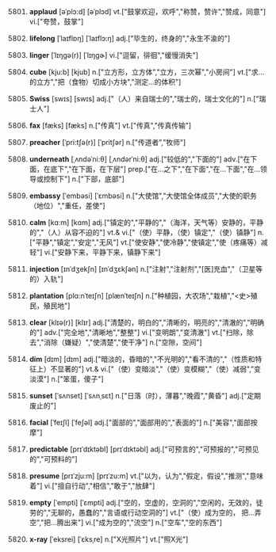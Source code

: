 5801. **applaud**
[əˈplɔ:d]  [əˈplɔd]
vt.["鼓掌欢迎，欢呼","称赞，赞许","赞成，同意"]  vi.["夸赞，鼓掌"]  

5802. **lifelong**
[ˈlaɪflɒŋ]  [ˈlaɪflɔ:ŋ]
adj.["毕生的，终身的","永生不渝的"]  

5803. **linger**
[ˈlɪŋgə(r)]  [ˈlɪŋɡɚ]
vi.["逗留，徘徊","缓慢消失"]  

5804. **cube**
[kju:b]  [kjub]
n.["立方形，立方体","立方，三次幂","小房间"]  vt.["求…的立方","把（食物）切成小方块","测定…的体积"]  

5805. **Swiss**
[swɪs]  [swɪs]
adj.["（人）来自瑞士的","瑞士的，瑞士文化的"]  n.["瑞士人"]  

5806. **fax**
[fæks]  [fæks]
n.["传真"]  vt.["传真","传真传输"]  

5807. **preacher**
[ˈpri:tʃə(r)]  [ˈpritʃər]
n.["传道者","牧师"]  

5808. **underneath**
[ˌʌndəˈni:θ]  [ˌʌndərˈni:θ]
adj.["较低的","下面的"]  adv.["在下面，在底下","在下面，在下层"]  prep.["在…之下","在下面","在…下面","在…领导或控制下"]  n.["下部，底部"]  

5809. **embassy**
[ˈembəsi]  [ˈɛmbəsi]
n.["大使馆","大使馆全体成员","大使的职务（地位）","重任，差使"]  

5810. **calm**
[kɑ:m]  [kɑm]
adj.["镇定的","平静的","（海洋，天气等）安静的，平静的","（人）从容不迫的"]  vt.& vi.["（使）平静，（使）镇定","（使）镇静"]  n.["平静","镇定","安定","无风"]  vt.["使安静","使冷静","使镇定","使（疼痛等）减轻"]  vi.["安静下来，平静下来，镇静下来"]  

5811. **injection**
[ɪnˈdʒekʃn]  [ɪnˈdʒɛkʃən]
n.["注射","注射剂","[医]充血","（卫星等的）入轨"]  

5812. **plantation**
[plɑ:nˈteɪʃn]  [plænˈteɪʃn]
n.["种植园，大农场","栽植","<史>殖民，殖民地"]  

5813. **clear**
[klɪə(r)]  [klɪr]
adj.["清楚的，明白的","清晰的，明亮的","清澈的","明确的"]  adv.["完全地","清晰地","整整"]  vi.["变明朗","变清澈"]  vt.["扫除，除去","消除（嫌疑）","使清楚","使干净"]  n.["空隙，空间"]  

5814. **dim**
[dɪm]  [dɪm]
adj.["暗淡的，昏暗的","不光明的","看不清的","（性质和特征上）不显著的"]  vt.& vi.["（使）变暗淡","（使）变模糊","（使）减弱","变淡漠"]  n.["笨蛋，傻子"]  

5815. **sunset**
[ˈsʌnset]  [ˈsʌnˌsɛt]
n.["日落（时），薄暮","晚霞","黄昏"]  adj.["定期废止的"]  

5816. **facial**
[ˈfeɪʃl]  [ˈfeʃəl]
adj.["面部的","面部用的","表面的"]  n.["美容","面部按摩"]  

5817. **predictable**
[prɪˈdɪktəbl]  [prɪˈdɪktəbl]
adj.["可预言的","可预报的","可预见的","可预料的"]  

5818. **presume**
[prɪˈzju:m]  [prɪˈzu:m]
vt.["以为，认为","假定，假设","推测","意味着"]  vi.["擅自行动","相信","敢于","放肆"]  

5819. **empty**
[ˈempti]  [ˈɛmpti]
adj.["空的，空虚的，空洞的","空闲的，无效的，徒劳的","无聊的，愚蠢的","言语或行动空洞的"]  vt.["（使）成为空的， 把…弄空","把…腾出来"]  vi.["成为空的","流空"]  n.["空车","空的东西"]  

5820. **x-ray**
[ˈeksrei]  [ˈɛksˌre]
n.["X光照片"]  vt.["照X光"]  

